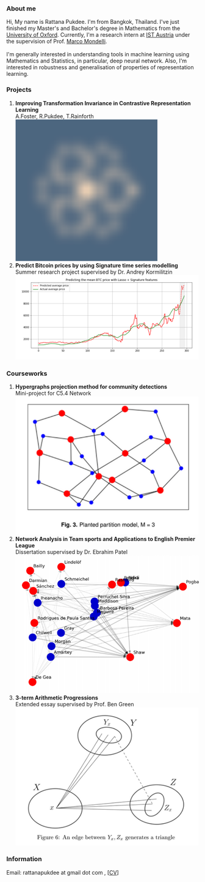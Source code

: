 ### About me
Hi, My name is Rattana Pukdee. I'm from Bangkok, Thailand. I've just finished my Master's and Bachelor's degree in Mathematics from the [University of Oxford](https://www.maths.ox.ac.uk/). Currently, I'm a research intern at [IST Austria](https://ist.ac.at/en/home/) under the supervision of Prof. [Marco Mondelli](https://ist.ac.at/en/research/mondelli-group/). <br>
<br>
I'm generally interested in understanding tools in machine learning using Mathematics and Statistics, in particular, deep neural network. Also, I'm interested in robustness and generalisation of properties of representation learning. 

### Projects
1. **Improving Transformation Invariance in Contrastive Representation Learning**<br>
A.Foster, R.Pukdee, T.Rainforth <br>
[![Arxiv](/pics/spirograph.png 'link to ArXiv')](https://arxiv.org/abs/2010.09515)
2. **Predict Bitcoin prices by using Signature time series modelling** <br>
Summer research project supervised by Dr. Andrey Kormilitzin <br>
[![Medium](/pics/bitcoin.png 'link to Medium')](https://towardsdatascience.com/predict-bitcoin-prices-by-using-signature-time-series-modelling-cf3100a882cc)

### Courseworks
1. **Hypergraphs projection method for community detections** <br>
Mini-project for C5.4 Network <br>
[![Hypergraph](/pics/hypergraph.png 'link to pdf')](https://drive.google.com/file/d/14jZxz5apsUdgUVnUUhe-jhq7F5sN7si7/view?usp=sharing)
2. **Network Analysis in Team sports and Applications to English Premier League** <br>
Dissertation supervised by Dr. Ebrahim Patel <br>
[![Dissertation](/pics/dissertation.png 'link to pdf')](https://drive.google.com/file/d/1LbiR_B0IlAIRU025P9r9BFtVkzQ31Qoj/view?usp=sharing)
3. **3-term Arithmetic Progressions**<br>
Extended essay supervised by Prof. Ben Green <br>
[![Essay](/pics/3term_arithmetic.png 'link to pdf')](https://drive.google.com/file/d/19O119to6cChwI_R7LQNqqyAlIDQfOxP7/view?usp=sharing)
### Information
Email: rattanapukdee at gmail dot com , [[CV](https://drive.google.com/file/d/1azSlK8K_5BQJnTJpsl1KOqMY2cI3ND1p/view?usp=sharing)]


